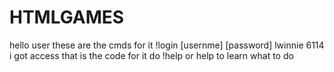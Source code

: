 # HTMLGAMES
hello user these are the cmds for it
!login [usernme] [password]
       lwinnie     6114
       i got access that is the code for it 
       do !help or help to learn what to do    
